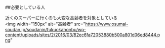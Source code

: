 ##必要としている人  　

近くのスーパーに行くのも大変な高齢者を対象としている  
<img width="150px"  alt="高齢者" src="https://www.osumai-soudan.jp/soudanin/fukuokahonbu/wp-content/uploads/sites/2/2016/03/82ec6fa72053880b500a801d06ed8444.png"
